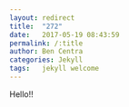 ```yaml
---
layout: redirect
title:  "272"
date:   2017-05-19 08:43:59
permalink: /:title
author: Ben Centra
categories: Jekyll
tags:	jekyll welcome
---
```


Hello!!
